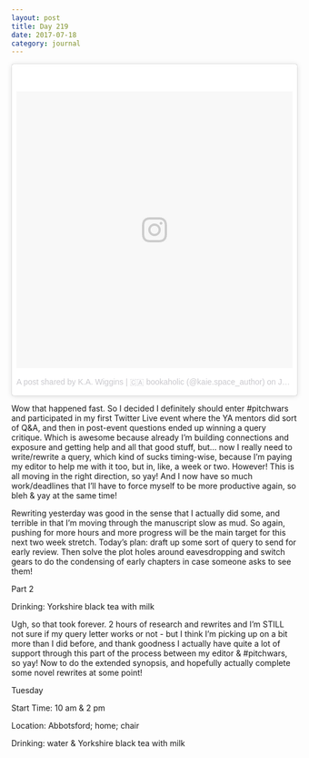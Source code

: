 ```yaml
---
layout: post
title: Day 219
date: 2017-07-18
category: journal
---
```


<blockquote class="instagram-media" data-instgrm-version="7" style=" background:#FFF; border:0; border-radius:3px; box-shadow:0 0 1px 0 rgba(0,0,0,0.5),0 1px 10px 0 rgba(0,0,0,0.15); margin: 1px; max-width:658px; padding:0; width:99.375%; width:-webkit-calc(100% - 2px); width:calc(100% - 2px);"><div style="padding:8px;"> <div style=" background:#F8F8F8; line-height:0; margin-top:40px; padding:50.0% 0; text-align:center; width:100%;"> <div style=" background:url(data:image/png;base64,iVBORw0KGgoAAAANSUhEUgAAACwAAAAsCAMAAAApWqozAAAABGdBTUEAALGPC/xhBQAAAAFzUkdCAK7OHOkAAAAMUExURczMzPf399fX1+bm5mzY9AMAAADiSURBVDjLvZXbEsMgCES5/P8/t9FuRVCRmU73JWlzosgSIIZURCjo/ad+EQJJB4Hv8BFt+IDpQoCx1wjOSBFhh2XssxEIYn3ulI/6MNReE07UIWJEv8UEOWDS88LY97kqyTliJKKtuYBbruAyVh5wOHiXmpi5we58Ek028czwyuQdLKPG1Bkb4NnM+VeAnfHqn1k4+GPT6uGQcvu2h2OVuIf/gWUFyy8OWEpdyZSa3aVCqpVoVvzZZ2VTnn2wU8qzVjDDetO90GSy9mVLqtgYSy231MxrY6I2gGqjrTY0L8fxCxfCBbhWrsYYAAAAAElFTkSuQmCC); display:block; height:44px; margin:0 auto -44px; position:relative; top:-22px; width:44px;"></div></div><p style=" color:#c9c8cd; font-family:Arial,sans-serif; font-size:14px; line-height:17px; margin-bottom:0; margin-top:8px; overflow:hidden; padding:8px 0 7px; text-align:center; text-overflow:ellipsis; white-space:nowrap;"><a href="https://www.instagram.com/p/BW3u17PFR5a/" style=" color:#c9c8cd; font-family:Arial,sans-serif; font-size:14px; font-style:normal; font-weight:normal; line-height:17px; text-decoration:none;" target="_blank">A post shared by K.A. Wiggins | 🇨🇦 bookaholic (@kaie.space_author)</a> on <time style=" font-family:Arial,sans-serif; font-size:14px; line-height:17px;" datetime="2017-07-23T01:34:28+00:00">Jul 22, 2017 at 6:34pm PDT</time></p></div></blockquote>
<script async defer src="//platform.instagram.com/en_US/embeds.js"></script>

Wow that happened fast. So I decided I definitely should enter #pitchwars and participated in my first Twitter Live event where the YA mentors did sort of Q&A, and then in post-event questions ended up winning a query critique. Which is awesome because already I’m building connections and exposure and getting help and all that good stuff, but… now I really need to write/rewrite a query, which kind of sucks timing-wise, because I’m paying my editor to help me with it too, but in, like, a week or two. However! This is all moving in the right direction, so yay! And I now have so much work/deadlines that I’ll have to force myself to be more productive again, so bleh & yay at the same time!

Rewriting yesterday was good in the sense that I actually did some, and terrible in that I’m moving through the manuscript slow as mud. So again, pushing for more hours and more progress will be the main target for this next two week stretch. Today’s plan: draft up some sort of query to send for early review. Then solve the plot holes around eavesdropping and switch gears to do the condensing of early chapters in case someone asks to see them!

Part 2

Drinking: Yorkshire black tea with milk

Ugh, so that took forever. 2 hours of research and rewrites and I’m STILL not sure if my query letter works or not - but I think I’m picking up on a bit more than I did before, and thank goodness I actually have quite a lot of support through this part of the process between my editor & #pitchwars, so yay! Now to do the extended synopsis, and hopefully actually complete some novel rewrites at some point!

Tuesday

Start Time: 10 am & 2 pm

Location: Abbotsford; home; chair

Drinking: water & Yorkshire black tea with milk
